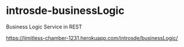 # introsde-businessLogic
Business Logic Service in REST

https://limitless-chamber-1231.herokuapp.com/introsde/businessLogic/
